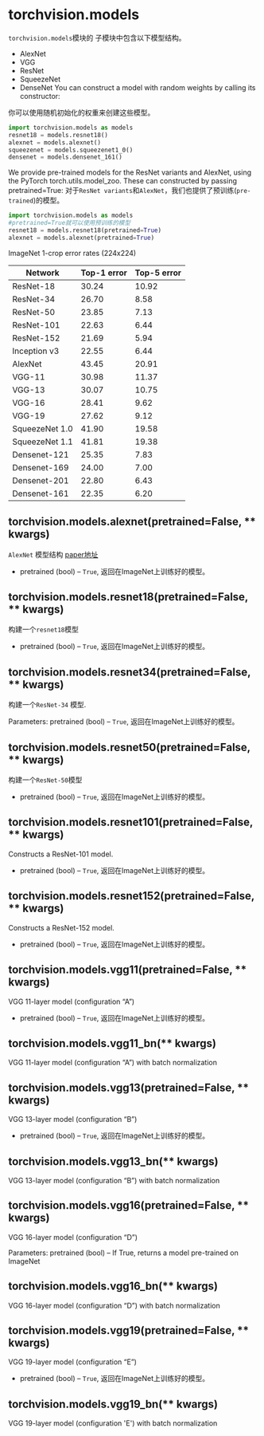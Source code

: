 # torchvision.models
`torchvision.models`模块的 子模块中包含以下模型结构。

- AlexNet
- VGG
- ResNet
- SqueezeNet
- DenseNet
You can construct a model with random weights by calling its constructor:

你可以使用随机初始化的权重来创建这些模型。
```python
import torchvision.models as models
resnet18 = models.resnet18()
alexnet = models.alexnet()
squeezenet = models.squeezenet1_0()
densenet = models.densenet_161()
```
We provide pre-trained models for the ResNet variants and AlexNet, using the PyTorch torch.utils.model_zoo. These can constructed by passing pretrained=True:
对于`ResNet variants`和`AlexNet`，我们也提供了预训练(`pre-trained`)的模型。
```python
import torchvision.models as models
#pretrained=True就可以使用预训练的模型
resnet18 = models.resnet18(pretrained=True)
alexnet = models.alexnet(pretrained=True)
```
ImageNet 1-crop error rates (224x224)

|Network	|Top-1 error  |Top-5 error|
|------|------|------|
|ResNet-18|	30.24|	10.92|
|ResNet-34|	26.70|	8.58|
|ResNet-50	|23.85	|7.13|
|ResNet-101|	22.63|	6.44|
|ResNet-152	|21.69	|5.94|
|Inception v3|	22.55|	6.44|
|AlexNet	|43.45	|20.91|
|VGG-11|	30.98|	11.37|
|VGG-13	|30.07	|10.75|
|VGG-16|	28.41|	9.62|
|VGG-19	|27.62	|9.12|
|SqueezeNet 1.0|	41.90|	19.58|
|SqueezeNet 1.1	|41.81	|19.38|
|Densenet-121|	25.35|	7.83|
|Densenet-169	|24.00	|7.00|
|Densenet-201|	22.80|	6.43|
|Densenet-161|	22.35	|6.20|

## torchvision.models.alexnet(pretrained=False, ** kwargs)
`AlexNet` 模型结构 [paper地址](https://arxiv.org/abs/1404.5997)

- pretrained (bool) – `True`, 返回在ImageNet上训练好的模型。

## torchvision.models.resnet18(pretrained=False, ** kwargs)
构建一个`resnet18`模型

- pretrained (bool) – `True`, 返回在ImageNet上训练好的模型。

## torchvision.models.resnet34(pretrained=False, ** kwargs)
构建一个`ResNet-34` 模型.

Parameters:	pretrained (bool) – `True`, 返回在ImageNet上训练好的模型。

## torchvision.models.resnet50(pretrained=False, ** kwargs)
构建一个`ResNet-50`模型

- pretrained (bool) – `True`, 返回在ImageNet上训练好的模型。

## torchvision.models.resnet101(pretrained=False, ** kwargs)
Constructs a ResNet-101 model.

- pretrained (bool) – `True`, 返回在ImageNet上训练好的模型。

## torchvision.models.resnet152(pretrained=False, ** kwargs)
Constructs a ResNet-152 model.

- pretrained (bool) – `True`, 返回在ImageNet上训练好的模型。

## torchvision.models.vgg11(pretrained=False, ** kwargs)
VGG 11-layer model (configuration “A”)
- pretrained (bool) – `True`, 返回在ImageNet上训练好的模型。

## torchvision.models.vgg11_bn(** kwargs)
VGG 11-layer model (configuration “A”) with batch normalization

## torchvision.models.vgg13(pretrained=False, ** kwargs)
VGG 13-layer model (configuration “B”)

- pretrained (bool) – `True`, 返回在ImageNet上训练好的模型。

## torchvision.models.vgg13_bn(** kwargs)
VGG 13-layer model (configuration “B”) with batch normalization

## torchvision.models.vgg16(pretrained=False, ** kwargs)
VGG 16-layer model (configuration “D”)

Parameters:	pretrained (bool) – If True, returns a model pre-trained on ImageNet
## torchvision.models.vgg16_bn(** kwargs)
VGG 16-layer model (configuration “D”) with batch normalization

## torchvision.models.vgg19(pretrained=False, ** kwargs)
VGG 19-layer model (configuration “E”)

- pretrained (bool) – `True`, 返回在ImageNet上训练好的模型。
## torchvision.models.vgg19_bn(** kwargs)
VGG 19-layer model (configuration 'E') with batch normalization
